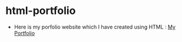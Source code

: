 # html-portfolio
* Here is my porfolio website which I have created using HTML : 
  <a href="https://bhavesh-baraiya05.github.io/html-portfolio/">My Portfolio</a>
